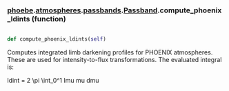 ### [phoebe](phoebe.md).[atmospheres](phoebe.atmospheres.md).[passbands](phoebe.atmospheres.passbands.md).[Passband](phoebe.atmospheres.passbands.Passband.md).compute_phoenix_ldints (function)


```py

def compute_phoenix_ldints(self)

```



Computes integrated limb darkening profiles for PHOENIX atmospheres.
These are used for intensity-to-flux transformations. The evaluated
integral is:

ldint = 2 \pi \int_0^1 Imu mu dmu

